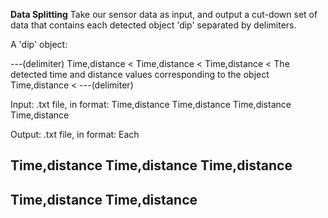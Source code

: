 **Data Splitting**
Take our sensor data as input, and output a cut-down set of data that contains each detected object 'dip' separated by delimiters.

A 'dip' object:

---(delimiter)
Time,distance <
Time,distance < 
Time,distance <  The detected time and distance values corresponding to the object
Time,distance < 
---(delimiter)


Input: .txt file, in format:
Time,distance
Time,distance
Time,distance
Time,distance


Output: .txt file, in format:
Each 

Time,distance
Time,distance
Time,distance
---
Time,distance
Time,distance
---

